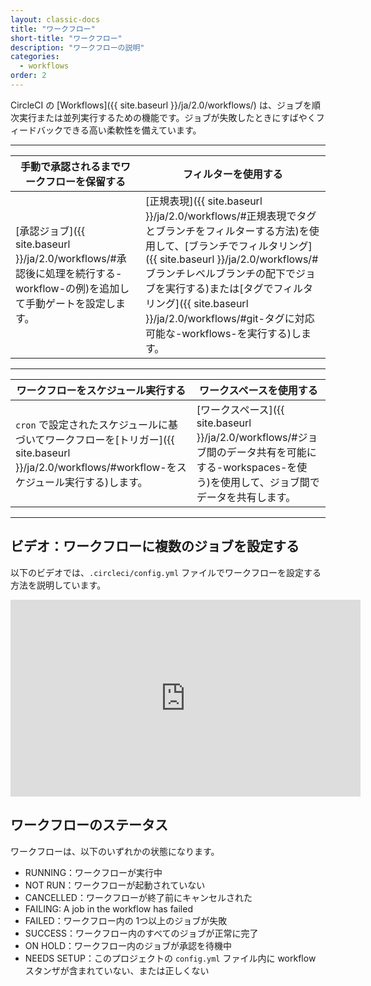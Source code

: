 ```yaml
---
layout: classic-docs
title: "ワークフロー"
short-title: "ワークフロー"
description: "ワークフローの説明"
categories:
  - workflows
order: 2
---
```


CircleCI の [Workflows]({{ site.baseurl }}/ja/2.0/workflows/) は、ジョブを順次実行または並列実行するための機能です。ジョブが失敗したときにすばやくフィードバックできる高い柔軟性を備えています。

<hr />

| 手動で承認されるまでワークフローを保留する                                                                                           | フィルターを使用する                                                                                                                                                                                                                                  |
| --------------------------------------------------------------------------------------------------------------- | ------------------------------------------------------------------------------------------------------------------------------------------------------------------------------------------------------------------------------------------- |
| [承認ジョブ]({{ site.baseurl }}/ja/2.0/workflows/#承認後に処理を続行する-workflow-の例)を追加して手動ゲートを設定します。 &nbsp;&nbsp;&nbsp;&nbsp; | [正規表現]({{ site.baseurl }}/ja/2.0/workflows/#正規表現でタグとブランチをフィルターする方法)を使用して、[ブランチでフィルタリング]({{ site.baseurl }}/ja/2.0/workflows/#ブランチレベルブランチの配下でジョブを実行する)または[タグでフィルタリング]({{ site.baseurl }}/ja/2.0/workflows/#git-タグに対応可能な-workflows-を実行する)します。 |

<hr />

| ワークフローをスケジュール実行する                                                                                                            | ワークスペースを使用する                                                                                         |
| ---------------------------------------------------------------------------------------------------------------------------- | ---------------------------------------------------------------------------------------------------- |
| `cron` で設定されたスケジュールに基づいてワークフローを[トリガー]({{ site.baseurl }}/ja/2.0/workflows/#workflow-をスケジュール実行する)します。&nbsp;&nbsp;&nbsp;&nbsp; | [ワークスペース]({{ site.baseurl }}/ja/2.0/workflows/#ジョブ間のデータ共有を可能にする-workspaces-を使う)を使用して、ジョブ間でデータを共有します。 |

<hr />

## ビデオ：ワークフローに複数のジョブを設定する

以下のビデオでは、`.circleci/config.yml` ファイルでワークフローを設定する方法を説明しています。

<div class="video-wrapper">
<iframe width="560" height="315" src="https://www.youtube.com/embed/3V84yEz6HwA" frameborder="0" allow="autoplay; encrypted-media" allowfullscreen mark="crwd-mark"></iframe>
</div>

## ワークフローのステータス

ワークフローは、以下のいずれかの状態になります。

- RUNNING：ワークフローが実行中
- NOT RUN：ワークフローが起動されていない
- CANCELLED：ワークフローが終了前にキャンセルされた
- FAILING: A job in the workflow has failed
- FAILED：ワークフロー内の 1つ以上のジョブが失敗
- SUCCESS：ワークフロー内のすべてのジョブが正常に完了
- ON HOLD：ワークフロー内のジョブが承認を待機中
- NEEDS SETUP：このプロジェクトの `config.yml` ファイル内に workflow スタンザが含まれていない、または正しくない